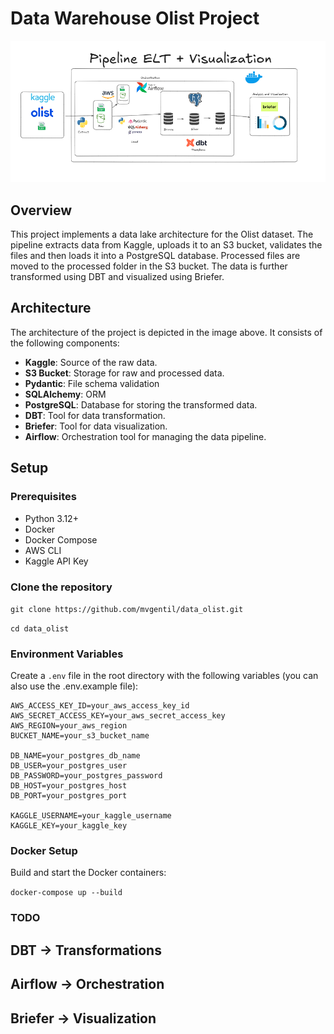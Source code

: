 # Data Warehouse Olist Project

![Project Architecture](./pics/arch.png)

## Overview

This project implements a data lake architecture for the Olist dataset. The pipeline extracts data from Kaggle, uploads it to an S3 bucket, validates the files and then loads it into a PostgreSQL database. Processed files are moved to the processed folder in the S3 bucket. The data is further transformed using DBT and visualized using Briefer.

## Architecture

The architecture of the project is depicted in the image above. It consists of the following components:
- **Kaggle**: Source of the raw data.
- **S3 Bucket**: Storage for raw and processed data.
- **Pydantic**: File schema validation
- **SQLAlchemy**: ORM
- **PostgreSQL**: Database for storing the transformed data.
- **DBT**: Tool for data transformation.
- **Briefer**: Tool for data visualization.
- **Airflow**: Orchestration tool for managing the data pipeline.

## Setup

### Prerequisites

- Python 3.12+
- Docker
- Docker Compose
- AWS CLI
- Kaggle API Key


### Clone the repository

`git clone https://github.com/mvgentil/data_olist.git`

`cd data_olist`

### Environment Variables

Create a `.env` file in the root directory with the following variables (you can also use the .env.example file):

```env
AWS_ACCESS_KEY_ID=your_aws_access_key_id
AWS_SECRET_ACCESS_KEY=your_aws_secret_access_key
AWS_REGION=your_aws_region
BUCKET_NAME=your_s3_bucket_name

DB_NAME=your_postgres_db_name
DB_USER=your_postgres_user
DB_PASSWORD=your_postgres_password
DB_HOST=your_postgres_host
DB_PORT=your_postgres_port

KAGGLE_USERNAME=your_kaggle_username
KAGGLE_KEY=your_kaggle_key
```

### Docker Setup
Build and start the Docker containers:

`docker-compose up --build`



### TODO

## DBT -> Transformations
## Airflow -> Orchestration
## Briefer -> Visualization